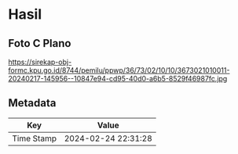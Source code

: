 # Hasil

## Foto C Plano

https://sirekap-obj-formc.kpu.go.id/8744/pemilu/ppwp/36/73/02/10/10/3673021010011-20240217-145956--10847e94-cd95-40d0-a6b5-8529f46987fc.jpg


## Metadata

| Key        | Value               |
| ---------- | ------------------- |
| Time Stamp | 2024-02-24 22:31:28 |



